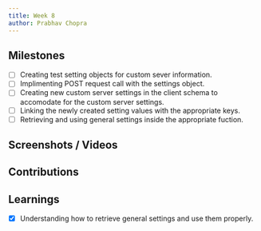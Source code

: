 ```yaml
---
title: Week 8
author: Prabhav Chopra
---
```


## Milestones
- [ ] Creating test setting objects for custom sever information.
- [ ] Implimenting POST request call with the settings object.
- [ ] Creating new custom server settings in the client schema to accomodate for the custom server settings.
- [ ] Linking the newly created setting values with the appropriate keys.
- [ ] Retrieving and using general settings inside the appropriate fuction.

## Screenshots / Videos 

## Contributions

## Learnings
- [X] Understanding how to retrieve general settings and use them properly.